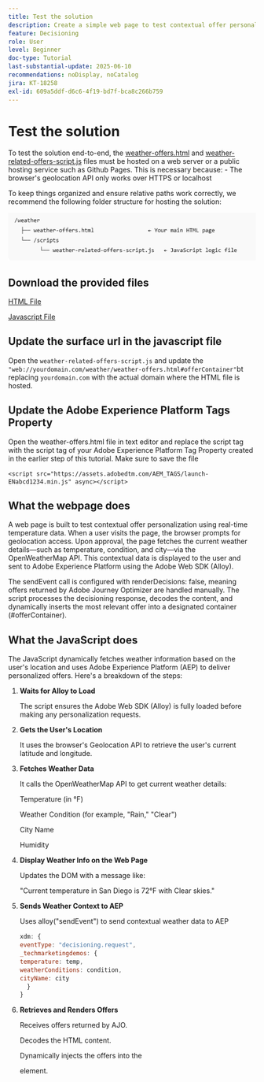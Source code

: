 ```yaml
---
title: Test the solution
description: Create a simple web page to test contextual offer personalization using real-time temperature data.
feature: Decisioning
role: User
level: Beginner
doc-type: Tutorial
last-substantial-update: 2025-06-10
recommendations: noDisplay, noCatalog
jira: KT-18258
exl-id: 609a5ddf-d6c6-4f19-bd7f-bca8c266b759
---
```

# Test the solution

To test the solution end-to-end, the [weather-offers.html](assets/weather-offers.html)  and [weather-related-offers-script.js](assets/weather-related-offers-script.js) files must be hosted on a web server or a public hosting service such as Github Pages. This is necessary because:
    -  The browser's geolocation API only works over HTTPS or localhost

To keep things organized and ensure relative paths work correctly, we recommend the following folder structure for hosting the solution:

![folder-structure](assets/folder-structure.png)

## Download the provided files

[HTML File](assets/weather-offers.html)

[Javascript File](assets/weather-related-offers-script.js)


## Update the surface url in the javascript file

Open the `weather-related-offers-script.js` and update the  ` "web://yourdomain.com/weather/weather-offers.html#offerContainer"`bt replacing `yourdomain.com` with the actual domain where the HTML file is hosted.

## Update the Adobe Experience Platform Tags Property

Open the weather-offers.html file in text editor and replace the script tag with the script tag of your Adobe Experience Platform Tag Property created in the earlier step of this tutorial. Make sure to save the file

```
<script src="https://assets.adobedtm.com/AEM_TAGS/launch-ENabcd1234.min.js" async></script>
```



## What the webpage does

A web page is built to test contextual offer personalization using real-time temperature data. When a user visits the page, the browser prompts for geolocation access. Upon approval, the page fetches the current weather details—such as temperature, condition, and city—via the OpenWeatherMap API. This contextual data is displayed to the user and sent to Adobe Experience Platform using the Adobe Web SDK (Alloy).

The sendEvent call is configured with renderDecisions: false, meaning offers returned by Adobe Journey Optimizer are handled manually. The script processes the decisioning response, decodes the content, and dynamically inserts the most relevant offer into a designated container (#offerContainer). 

## What the JavaScript does

The JavaScript dynamically fetches weather information based on the user's location and uses Adobe Experience Platform (AEP) to deliver personalized offers. Here's a breakdown of the steps:

1.  **Waits for Alloy to Load**

    The script ensures the Adobe Web SDK (Alloy) is fully loaded before making any personalization requests.

2.  **Gets the User's Location**

    It uses the browser's Geolocation API to retrieve the user's current latitude and longitude.

3.  **Fetches Weather Data**

    It calls the OpenWeatherMap API to get current weather details:

    Temperature (in °F)

    Weather Condition (for example, "Rain," "Clear")

    City Name

    Humidity

4.  **Display Weather Info on the Web Page**

    Updates the DOM with a message like:

    "Current temperature in San Diego is 72°F with Clear skies."

5.  **Sends Weather Context to AEP**

    Uses alloy("sendEvent") to send contextual weather data to AEP

    ```javascript
    xdm: {
    eventType: "decisioning.request",
    _techmarketingdemos: {
    temperature: temp,
    weatherConditions: condition,
    cityName: city
      }
    }

    ```

6. **Retrieves and Renders Offers**

    Receives offers returned by AJO.

    Decodes the HTML content.

    Dynamically injects the offers into the <div id="offerContainer"> element.

